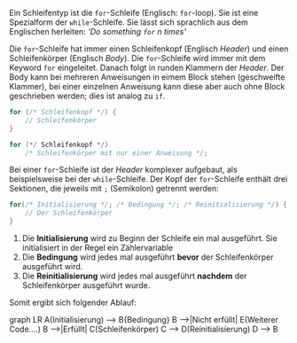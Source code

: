<script src="https://unpkg.com/mermaid@8.5.0/dist/mermaid.min.js">
</script>

Ein Schleifentyp ist die `for`-Schleife (Englisch: `for`-loop). Sie ist eine Spezialform der `while`-Schleife. Sie lässt sich sprachlich aus dem Englischen herleiten: *'Do something `for` n times'*

Die `for`-Schleife hat immer einen Schleifenkopf (Englisch *Header*) und einen Schleifenkörper (Englisch *Body*). Die `for`-Schleife wird immer mit dem Keyword `for` eingeleitet. Danach folgt in runden Klammern der *Header*. Der Body kann bei mehreren Anweisungen in eimem Block stehen (geschweifte Klammer), bei einer einzelnen Anweisung kann diese aber auch ohne Block geschrieben werden; dies ist analog zu `if`.

```c
for (/* Schleifenkopf */) {
    // Schleifenkörper
}

for (*/ Schleifenkopf */)
    /* Schleifenkörper mit nur einer Anweisung */;
```

Bei einer `for`-Schleife ist der *Header* komplexer aufgebaut, als beispielsweise bei der `while`-Schleife. Der Kopf der `for`-Schleife enthält drei Sektionen, die jeweils mit `;` (Semikolon) getrennt werden:

```c
for(/* Initialisierung */; /* Bedingung */; /* Reinitialisierung */) {
    // Der Schleifenkörper
}
```

1. Die **Initialisierung** wird zu Beginn der Schleife ein mal ausgeführt. Sie initialisiert in der Regel ein Zählervariable
2. Die **Bedingung** wird jedes mal ausgeführt **bevor** der Schleifenkörper ausgeführt wird.
3. Die **Reinitialisierung** wird jedes mal ausgeführt **nachdem** der Schleifenkörper ausgeführt wurde.

Somit ergibt sich folgender Ablauf:

<div class="mermaid">
graph LR
    A(Initialisierung) --> B{Bedingung}
    B -->|Nicht erfüllt| E(Weiterer Code....)
    B -->|Erfüllt| C(Schleifenkörper)
    C --> D(Reinitialisierung)
    D --> B
</div>